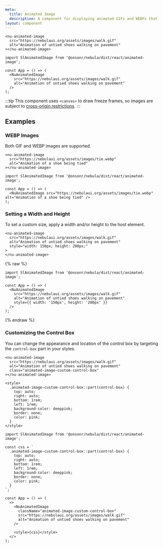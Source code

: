 ```yaml
---
meta:
  title: Animated Image
  description: A component for displaying animated GIFs and WEBPs that play and pause on interaction.
layout: component
---
```


```html:preview
<nu-animated-image
  src="https://nebulaui.org/assets/images/walk.gif"
  alt="Animation of untied shoes walking on pavement"
></nu-animated-image>
```

```jsx:react
import SlAnimatedImage from '@onsonr/nebula/dist/react/animated-image';

const App = () => (
  <NuAnimatedImage
    src="https://nebulaui.org/assets/images/walk.gif"
    alt="Animation of untied shoes walking on pavement"
  />
);
```

:::tip
This component uses `<canvas>` to draw freeze frames, so images are subject to [cross-origin restrictions](https://developer.mozilla.org/en-US/docs/Web/HTML/CORS_enabled_image).
:::

## Examples

### WEBP Images

Both GIF and WEBP images are supported.

```html:preview
<nu-animated-image
  src="https://nebulaui.org/assets/images/tie.webp"
  alt="Animation of a shoe being tied"
></nu-animated-image>
```

```jsx:react
import SlAnimatedImage from '@onsonr/nebula/dist/react/animated-image';

const App = () => (
  <NuAnimatedImage src="https://nebulaui.org/assets/images/tie.webp" alt="Animation of a shoe being tied" />
);
```

### Setting a Width and Height

To set a custom size, apply a width and/or height to the host element.

```html:preview
<nu-animated-image
  src="https://nebulaui.org/assets/images/walk.gif"
  alt="Animation of untied shoes walking on pavement"
  style="width: 150px; height: 200px;"
>
</nu-animated-image>
```

{% raw %}

```jsx:react
import SlAnimatedImage from '@onsonr/nebula/dist/react/animated-image';

const App = () => (
  <NuAnimatedImage
    src="https://nebulaui.org/assets/images/walk.gif"
    alt="Animation of untied shoes walking on pavement"
    style={{ width: '150px', height: '200px' }}
  />
);
```

{% endraw %}

### Customizing the Control Box

You can change the appearance and location of the control box by targeting the `control-box` part in your styles.

```html:preview
<nu-animated-image
  src="https://nebulaui.org/assets/images/walk.gif"
  alt="Animation of untied shoes walking on pavement"
  class="animated-image-custom-control-box"
></nu-animated-image>

<style>
  .animated-image-custom-control-box::part(control-box) {
    top: auto;
    right: auto;
    bottom: 1rem;
    left: 1rem;
    background-color: deeppink;
    border: none;
    color: pink;
  }
</style>
```

```jsx:react
import SlAnimatedImage from '@onsonr/nebula/dist/react/animated-image';

const css = `
  .animated-image-custom-control-box::part(control-box) {
    top: auto;
    right: auto;
    bottom: 1rem;
    left: 1rem;
    background-color: deeppink;
    border: none;
    color: pink;
  }
`;

const App = () => (
  <>
    <NuAnimatedImage
      className="animated-image-custom-control-box"
      src="https://nebulaui.org/assets/images/walk.gif"
      alt="Animation of untied shoes walking on pavement"
    />

    <style>{css}</style>
  </>
);
```
